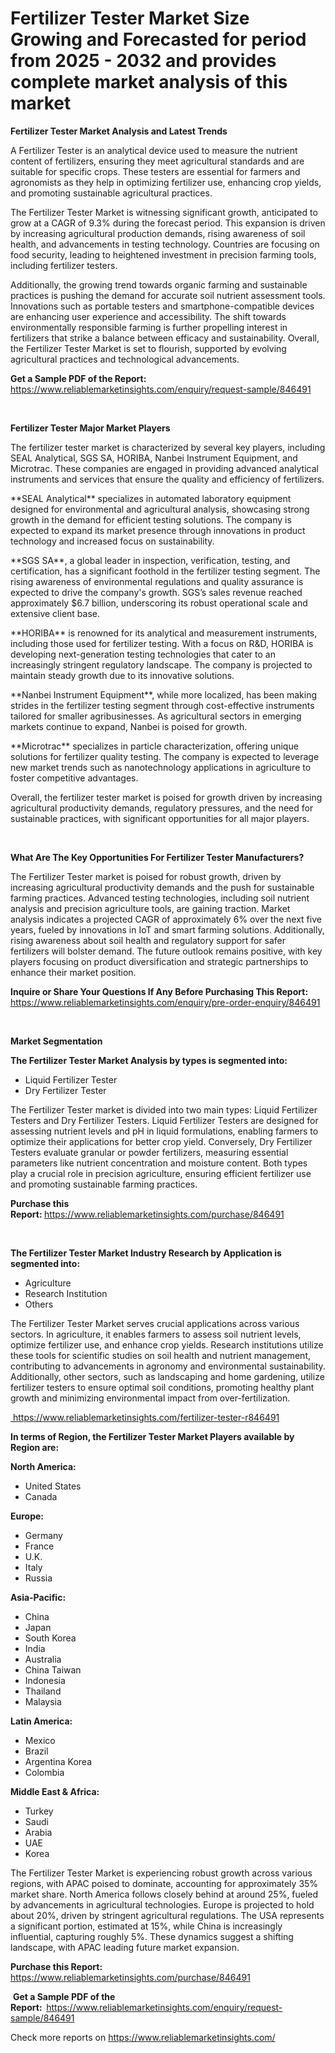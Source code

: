 <p><h1>Fertilizer Tester Market Size Growing and Forecasted for period from 2025 - 2032 and provides complete market analysis of this market</h1></p><p><strong>Fertilizer Tester Market Analysis and Latest Trends</strong></p>
<p><p>A Fertilizer Tester is an analytical device used to measure the nutrient content of fertilizers, ensuring they meet agricultural standards and are suitable for specific crops. These testers are essential for farmers and agronomists as they help in optimizing fertilizer use, enhancing crop yields, and promoting sustainable agricultural practices.</p><p>The Fertilizer Tester Market is witnessing significant growth, anticipated to grow at a CAGR of 9.3% during the forecast period. This expansion is driven by increasing agricultural production demands, rising awareness of soil health, and advancements in testing technology. Countries are focusing on food security, leading to heightened investment in precision farming tools, including fertilizer testers. </p><p>Additionally, the growing trend towards organic farming and sustainable practices is pushing the demand for accurate soil nutrient assessment tools. Innovations such as portable testers and smartphone-compatible devices are enhancing user experience and accessibility. The shift towards environmentally responsible farming is further propelling interest in fertilizers that strike a balance between efficacy and sustainability. Overall, the Fertilizer Tester Market is set to flourish, supported by evolving agricultural practices and technological advancements.</p></p>
<p><strong>Get a Sample PDF of the Report:&nbsp;</strong> <a href="https://www.reliablemarketinsights.com/enquiry/request-sample/846491?utm_campaign=2182&utm_medium=2&utm_source=Github&utm_content=ia&utm_term=17022025&utm_id=fertilizer-tester">https://www.reliablemarketinsights.com/enquiry/request-sample/846491</a></p>
<p>&nbsp;</p>
<p><strong>Fertilizer Tester Major Market Players</strong></p>
<p><p>The fertilizer tester market is characterized by several key players, including SEAL Analytical, SGS SA, HORIBA, Nanbei Instrument Equipment, and Microtrac. These companies are engaged in providing advanced analytical instruments and services that ensure the quality and efficiency of fertilizers. </p><p>**SEAL Analytical** specializes in automated laboratory equipment designed for environmental and agricultural analysis, showcasing strong growth in the demand for efficient testing solutions. The company is expected to expand its market presence through innovations in product technology and increased focus on sustainability.</p><p>**SGS SA**, a global leader in inspection, verification, testing, and certification, has a significant foothold in the fertilizer testing segment. The rising awareness of environmental regulations and quality assurance is expected to drive the company's growth. SGS’s sales revenue reached approximately $6.7 billion, underscoring its robust operational scale and extensive client base.</p><p>**HORIBA** is renowned for its analytical and measurement instruments, including those used for fertilizer testing. With a focus on R&D, HORIBA is developing next-generation testing technologies that cater to an increasingly stringent regulatory landscape. The company is projected to maintain steady growth due to its innovative solutions.</p><p>**Nanbei Instrument Equipment**, while more localized, has been making strides in the fertilizer testing segment through cost-effective instruments tailored for smaller agribusinesses. As agricultural sectors in emerging markets continue to expand, Nanbei is poised for growth.</p><p>**Microtrac** specializes in particle characterization, offering unique solutions for fertilizer quality testing. The company is expected to leverage new market trends such as nanotechnology applications in agriculture to foster competitive advantages.</p><p>Overall, the fertilizer tester market is poised for growth driven by increasing agricultural productivity demands, regulatory pressures, and the need for sustainable practices, with significant opportunities for all major players.</p></p>
<p>&nbsp;</p>
<p><strong>What Are The Key Opportunities For Fertilizer Tester Manufacturers?</strong></p>
<p><p>The Fertilizer Tester market is poised for robust growth, driven by increasing agricultural productivity demands and the push for sustainable farming practices. Advanced testing technologies, including soil nutrient analysis and precision agriculture tools, are gaining traction. Market analysis indicates a projected CAGR of approximately 6% over the next five years, fueled by innovations in IoT and smart farming solutions. Additionally, rising awareness about soil health and regulatory support for safer fertilizers will bolster demand. The future outlook remains positive, with key players focusing on product diversification and strategic partnerships to enhance their market position.</p></p>
<p><strong>Inquire or Share Your Questions If Any Before Purchasing This Report:</strong> <a href="https://www.reliablemarketinsights.com/enquiry/pre-order-enquiry/846491?utm_campaign=2182&utm_medium=2&utm_source=Github&utm_content=ia&utm_term=17022025&utm_id=fertilizer-tester">https://www.reliablemarketinsights.com/enquiry/pre-order-enquiry/846491</a></p>
<p>&nbsp;</p>
<p><strong>Market Segmentation</strong></p>
<p><strong>The Fertilizer Tester Market Analysis by types is segmented into:</strong></p>
<p><ul><li>Liquid Fertilizer Tester</li><li>Dry Fertilizer Tester</li></ul></p>
<p><p>The Fertilizer Tester market is divided into two main types: Liquid Fertilizer Testers and Dry Fertilizer Testers. Liquid Fertilizer Testers are designed for assessing nutrient levels and pH in liquid formulations, enabling farmers to optimize their applications for better crop yield. Conversely, Dry Fertilizer Testers evaluate granular or powder fertilizers, measuring essential parameters like nutrient concentration and moisture content. Both types play a crucial role in precision agriculture, ensuring efficient fertilizer use and promoting sustainable farming practices.</p></p>
<p><strong>Purchase this Report:&nbsp;</strong><a href="https://www.reliablemarketinsights.com/purchase/846491?utm_campaign=2182&utm_medium=2&utm_source=Github&utm_content=ia&utm_term=17022025&utm_id=fertilizer-tester">https://www.reliablemarketinsights.com/purchase/846491</a></p>
<p>&nbsp;</p>
<p><strong>The Fertilizer Tester Market Industry Research by Application is segmented into:</strong></p>
<p><ul><li>Agriculture</li><li>Research Institution</li><li>Others</li></ul></p>
<p><p>The Fertilizer Tester Market serves crucial applications across various sectors. In agriculture, it enables farmers to assess soil nutrient levels, optimize fertilizer use, and enhance crop yields. Research institutions utilize these tools for scientific studies on soil health and nutrient management, contributing to advancements in agronomy and environmental sustainability. Additionally, other sectors, such as landscaping and home gardening, utilize fertilizer testers to ensure optimal soil conditions, promoting healthy plant growth and minimizing environmental impact from over-fertilization.</p></p>
<p><a href="https://www.reliablemarketinsights.com/fertilizer-tester-r846491?utm_campaign=2182&utm_medium=2&utm_source=Github&utm_content=ia&utm_term=17022025&utm_id=fertilizer-tester">&nbsp;https://www.reliablemarketinsights.com/fertilizer-tester-r846491</a></p>
<p><strong>In terms of Region, the Fertilizer Tester Market Players available by Region are:</strong></p>
<p>
    <p> <strong> North America: </strong>
        <ul>
            <li>United States</li>
            <li>Canada</li>
        </ul>
        </p> 
    <p> <strong> Europe: </strong>
        <ul>
            <li>Germany</li>
            <li>France</li>
            <li>U.K.</li>
            <li>Italy</li>
            <li>Russia</li>
        </ul>
        </p> 
    <p> <strong> Asia-Pacific: </strong>
        <ul>
            <li>China</li>
            <li>Japan</li>
            <li>South Korea</li>
            <li>India</li>
            <li>Australia</li>
            <li>China Taiwan</li>
            <li>Indonesia</li>
            <li>Thailand</li>
            <li>Malaysia</li>
        </ul>
        </p> 
    <p> <strong> Latin America: </strong>
        <ul>
            <li>Mexico</li>
            <li>Brazil</li>
            <li>Argentina Korea</li>
            <li>Colombia</li>
        </ul>
        </p> 
    <p> <strong> Middle East & Africa: </strong>
        <ul>
            <li>Turkey</li>
            <li>Saudi</li>
            <li>Arabia</li>
            <li>UAE</li>
            <li>Korea</li>
        </ul>
    </p>
    </p>
<p><p>The Fertilizer Tester Market is experiencing robust growth across various regions, with APAC poised to dominate, accounting for approximately 35% market share. North America follows closely behind at around 25%, fueled by advancements in agricultural technologies. Europe is projected to hold about 20%, driven by stringent agricultural regulations. The USA represents a significant portion, estimated at 15%, while China is increasingly influential, capturing roughly 5%. These dynamics suggest a shifting landscape, with APAC leading future market expansion.</p></p>
<p><strong>Purchase this Report: </strong><a href="https://www.reliablemarketinsights.com/purchase/846491?utm_campaign=2182&utm_medium=2&utm_source=Github&utm_content=ia&utm_term=17022025&utm_id=fertilizer-tester">https://www.reliablemarketinsights.com/purchase/846491</a></p>
<p>&nbsp;<strong>Get a Sample PDF of the Report:&nbsp;&nbsp;</strong><a href="https://www.reliablemarketinsights.com/enquiry/request-sample/846491?utm_campaign=2182&utm_medium=2&utm_source=Github&utm_content=ia&utm_term=17022025&utm_id=fertilizer-tester">https://www.reliablemarketinsights.com/enquiry/request-sample/846491</a></p>
<p><strong></strong></p>
<p>Check more reports on <a href="https://www.reliablemarketinsights.com/?utm_campaign=2182&utm_medium=2&utm_source=Github&utm_content=ia&utm_term=17022025&utm_id=fertilizer-tester">https://www.reliablemarketinsights.com/</a></p>